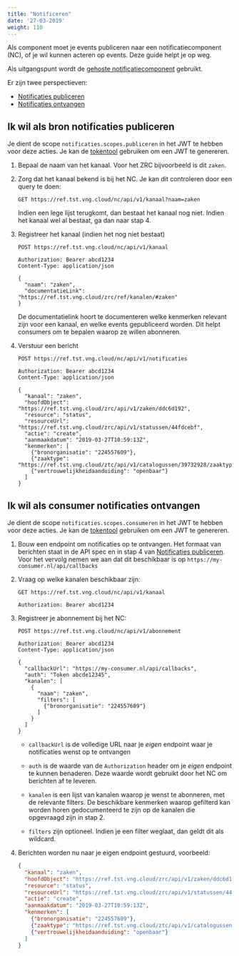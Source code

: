 ```yaml
---
title: "Notificeren"
date: '27-03-2019'
weight: 110
---
```


Als component moet je events publiceren naar een notificatiecomponent (NC), of
je wil kunnen acteren op events. Deze guide helpt je op weg.

Als uitgangspunt wordt de [gehoste notificatiecomponent](https://ref.tst.vng.cloud/nc/)
gebruikt.

Er zijn twee perspectieven:

* [Notificaties publiceren](#ik-wil-als-bron-notificaties-publiceren)
* [Notificaties ontvangen](#ik-wil-als-consumer-notificaties-ontvangen)

## Ik wil als bron notificaties publiceren

Je dient de scope `notificaties.scopes.publiceren` in het JWT te hebben
voor deze acties. Je kan de [tokentool][token-generator] gebruiken om een
JWT te genereren.

1. Bepaal de naam van het kanaal. Voor het ZRC bijvoorbeeld is dit `zaken`.

2. Zorg dat het kanaal bekend is bij het NC. Je kan dit controleren door een
   query te doen:

   ```http
   GET https://ref.tst.vng.cloud/nc/api/v1/kanaal?naam=zaken
   ```

   Indien een lege lijst terugkomt, dan bestaat het kanaal nog niet. Indien het
   kanaal wel al bestaat, ga dan naar stap 4.

3. Registreer het kanaal (indien het nog niet bestaat)

    ```http
    POST https://ref.tst.vng.cloud/nc/api/v1/kanaal

    Authorization: Bearer abcd1234
    Content-Type: application/json

    {
      "naam": "zaken",
      "documentatieLink": "https://ref.tst.vng.cloud/zrc/ref/kanalen/#zaken"
    }
    ```

    De documentatielink hoort te documenteren welke kenmerken relevant zijn
    voor een kanaal, en welke events gepubliceerd worden. Dit helpt consumers
    om te bepalen waarop ze willen abonneren.

4. Verstuur een bericht

    ```http
    POST https://ref.tst.vng.cloud/nc/api/v1/notificaties

    Authorization: Bearer abcd1234
    Content-Type: application/json

    {
      "kanaal": "zaken",
      "hoofdObject": "https://ref.tst.vng.cloud/zrc/api/v1/zaken/ddc6d192",
      "resource": "status",
      "resourceUrl": "https://ref.tst.vng.cloud/zrc/api/v1/statussen/44fdcebf",
      "actie": "create",
      "aanmaakdatum": "2019-03-27T10:59:13Z",
      "kenmerken": [
        {"bronorganisatie": "224557609"},
        {"zaaktype": "https://ref.tst.vng.cloud/ztc/api/v1/catalogussen/39732928/zaaktypen/53c5c164"},
        {"vertrouwelijkheidaanduiding": "openbaar"}
      ]
    }
    ```

## Ik wil als consumer notificaties ontvangen

Je dient de scope `notificaties.scopes.consumeren` in het JWT te hebben
voor deze acties. Je kan de [tokentool][token-generator] gebruiken om een
JWT te genereren.

1. Bouw een endpoint om notificaties op te ontvangen. Het formaat van berichten
   staat in de API spec en in stap 4 van
   [Notificaties publiceren](#ik-wil-als-bron-notificaties-publiceren). Voor
   het vervolg nemen we aan dat dit beschikbaar is op `https://my-consumer.nl/api/callbacks`

2. Vraag op welke kanalen beschikbaar zijn:

    ```http
    GET https://ref.tst.vng.cloud/nc/api/v1/kanaal

    Authorization: Bearer abcd1234
    ````

3. Registreer je abonnement bij het NC:

    ```http
    POST https://ref.tst.vng.cloud/nc/api/v1/abonnement

    Authorization: Bearer abcd1234
    Content-Type: application/json

    {
      "callbackUrl": "https://my-consumer.nl/api/callbacks",
      "auth": "Token abcde12345",
      "kanalen": [
        {
          "naam": "zaken",
          "filters": [
            {"bronorganisatie": "224557609"}
          ]
        }
      ]
    }
    ```

    * `callbackUrl` is de volledige URL naar je _eigen_ endpoint waar je
      notificaties wenst op te ontvangen

    * `auth` is de waarde van de `Authorization` header om je _eigen_ endpoint
      te kunnen benaderen. Deze waarde wordt gebruikt door het NC om berichten
      af te leveren.

    * `kanalen` is een lijst van kanalen waarop je wenst te abonneren, met de
      relevante filters. De beschikbare kenmerken waarop gefilterd kan worden
      horen gedocumenteerd te zijn op de kanalen die opgevraagd zijn in stap 2.

    * `filters` zijn optioneel. Indien je een filter weglaat, dan geldt dit als
      wildcard.

4. Berichten worden nu naar je eigen endpoint gestuurd, voorbeeld:

    ```json
    {
      "kanaal": "zaken",
      "hoofdObject": "https://ref.tst.vng.cloud/zrc/api/v1/zaken/ddc6d192",
      "resource": "status",
      "resourceUrl": "https://ref.tst.vng.cloud/zrc/api/v1/statussen/44fdcebf",
      "actie": "create",
      "aanmaakdatum": "2019-03-27T10:59:13Z",
      "kenmerken": [
        {"bronorganisatie": "224557609"},
        {"zaaktype": "https://ref.tst.vng.cloud/ztc/api/v1/catalogussen/39732928/zaaktypen/53c5c164"},
        {"vertrouwelijkheidaanduiding": "openbaar"}
      ]
    }
    ```

[token-generator]: https://ref.tst.vng.cloud/tokens/
